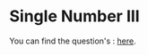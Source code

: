 # Single Number III

You can find the question's :
<a href="https://leetcode.com/problems/single-number-iii/description/">here</a>.
